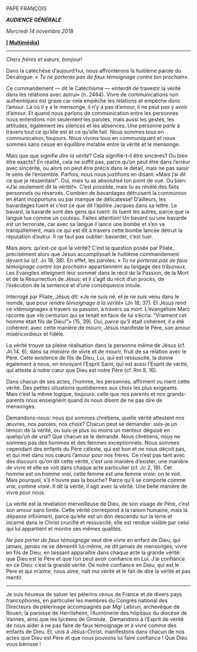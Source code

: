 PAPE FRANÇOIS

***AUDIENCE GÉNÉRALE***

*Mercredi 14 novembre 2018*

**\[ [Multimédia](http://w2.vatican.va/content/francesco/fr/events/event.dir.html/content/vaticanevents/fr/2018/11/14/udienzagenerale.html)\]**

* * *

*Chers frères et sœurs, bonjour!*

Dans la catéchèse d’aujourd’hui, nous affronterons la huitième parole du Décalogue: « *Tu ne porteras pas de faux témoignage contre ton prochain*».

Ce commandement — dit le Catéchisme — «interdit de travestir la vérité dans les relations avec autrui» (n. 2464). Vivre de communications non authentiques est grave car cela empêche les relations et empêche donc l’amour. Là où il y a le mensonge, il n’y a pas d’amour, il ne peut pas y avoir d’amour. Et quand nous parlons de communication entre les personnes nous entendons non seulement les paroles, mais aussi les gestes, les attitudes, également les silences et les absences. Une personne *parle* à travers tout ce qu’elle est et ce qu’elle fait. Nous sommes tous en communication, toujours. Nous vivons tous en communiquant et nous sommes sans cesse en équilibre instable entre la vérité et le mensonge.

Mais que que signifie *dire la vérité*? Cela signifie-t-il être sincères? Ou bien être exacts? En réalité, cela ne suffit pas, parce qu’on peut être dans l’erreur avec sincérité, ou alors on peut être précis dans le détail, mais ne pas saisir le sens de l’ensemble. Parfois, nous nous justifions en disant: «Mais j’ai dit ce que je ressentais!”. Oui, mais tu as absolutisé ton point de vue. Ou bien: «J’ai seulement dit la vérité!». C’est possible, mais tu as révélé des faits personnels ou réservés. Combien de bavardages détruisent la communion en étant inopportuns ou par manque de délicatesse! D’ailleurs, les bavardages tuent et c’est ce que dit l’apôtre Jacques dans sa lettre. Le bavard, la bavarde sont des gens qui tuent: ils tuent les autres, parce que la langue tue comme un couteau. Faites attention! Un bavard ou une bavarde est un terroriste, car avec sa langue il lance une bombe et s’en va tranquillement, mais ce qui est dit à travers cette bombe lancée détruit la réputation d’autrui. Il ne faut pas oublier: bavarder, c’est tuer.

Mais alors: qu’est-ce que la vérité? C’est la question posée par Pilate, précisément alors que Jésus accomplissait le huitième commandement devant lui (cf. Jn 18, 38). En effet, les paroles: « *Tu ne porteras pas de faux témoignage contre ton prochain*» appartiennent au langage des tribunaux. Les Evangiles atteignent leur sommet dans le récit de la Passion, de la Mort et de la Résurrection de Jésus; et il s’agit du récit d’un procès, de l’exécution de la sentence et d’une conséquence inouïe.

Interrogé par Pilate, Jésus dit: «Je ne suis né, et je ne suis venu dans le monde, que pour *rendre témoignage à la vérité*» (Jn 18, 37). Et Jésus rend ce «témoignage» à travers sa passion, à travers sa mort. L’évangéliste Marc raconte que «le centurion qui se tenait en face de lui s’écria: “Vraiment cet homme était fils de Dieu!”» (15, 39). Oui, parce qu’il était cohérent, il a été cohérent: avec cette manière de mourir, Jésus manifeste le Père, son amour miséricordieux et fidèle.

La vérité trouve sa pleine réalisation dans la personne même de Jésus (cf. Jn 14, 6), dans sa *manière* de vivre et de mourir, fruit de sa relation avec le Père. Cette existence de fils de Dieu, Lui, qui est ressuscité, la donne également à nous, en envoyant l’Esprit Saint, qui est aussi l’Esprit de vérité, qui atteste à notre cœur que Dieu est notre Père (cf. Rm 8, 16).

Dans chacun de ses actes, l’homme, les personnes, affirment ou nient cette vérité. Des petites situations quotidiennes aux choix les plus exigeants. Mais c’est la même logique, toujours: celle que nos parents et nos grands-parents nous enseignent quand ils nous disent de ne pas dire de mensonges.

Demandons-nous: nous qui sommes chrétiens, quelle vérité attestent nos œuvres, nos paroles, nos choix? Chacun peut se demander: suis-je un témoin de la vérité, ou suis-je plus ou moins un menteur déguisé en quelqu’un de *vrai*? Que chacun se le demande. Nous chrétiens, nous ne sommes pas des hommes et des femmes exceptionnels. Nous sommes cependant des enfants du Père céleste, qui est bon et ne nous déçoit pas, et qui met dans nos cœurs l’amour pour nos frères. Ce n’est pas tant avec des discours qu’on dit cette vérité, c’est une manière d’exister, une manière de vivre et elle se voit dans chaque acte particulier (cf. Jc 2, 18). Cet homme est un homme *vrai*, cette femme est une femme *vraie*: on le voit. Mais pourquoi, s’il n’ouvre pas la bouche? Parce qu’il se comporte comme *vrai*, comme *vraie*. Il dit la vérité, il agit avec la vérité. Une belle manière de vivre pour nous.

La vérité est la révélation merveilleuse de Dieu, de son visage de Père, c’est son amour sans limite. Cette vérité correspond à la raison humaine, mais la dépasse infiniment, parce qu’elle est un don descendu sur la terre et incarné dans le Christ crucifié et ressuscité; elle est rendue visible par celui qui lui appartient et montre ses mêmes qualités.

*Ne pas porter de faux témoignage* veut dire vivre en enfant de Dieu, qui jamais, jamais ne se démentit lui-même, ne dit jamais de mensonges; vivre en fils de Dieu, en laissant apparaître dans chaque acte la grande vérité: que Dieu est le Père et que l’on peut avoir confiance en Lui. J’ai confiance en ce Dieu: c’est la grande vérité. De notre confiance en Dieu, qui est le Père et qui m’aime, nous aime, naît *ma* vérité et le fait de dire la vérité et pas mentir.

* * *

Je suis heureux de saluer les pèlerins venus de France et de divers pays francophones, en particulier les membres du Congrès national des Directeurs de pèlerinage accompagnés par Mgr Lebrun, archevêque de Rouen, la paroisse de Herrlisheim, l’Aumônerie des hôpitaux du diocèse de Vannes, ainsi que les lycéens de Gironde.  Demandons à l’Esprit de vérité de nous aider à ne pas faire de faux témoignage et à vivre comme des enfants de Dieu. Et, unis à Jésus-Christ, manifestons dans chacun de nos actes que Dieu est Père et que nous pouvons lui faire confiance ! Que Dieu vous bénisse !